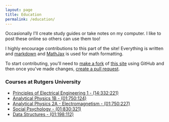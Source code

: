 ```yaml
---
layout: page
title: Education
permalink: /education/
---
```


Occasionally I'll create study guides or take notes on my computer. I like to post these online so others can use them too!

I highly encourage contributions to this part of the site! Everything is written and [markdown](http://blanco.io/blog/markup-languages/markdown-is-awesome/) and [MathJax](https://www.mathjax.org/) is used for math formatting.

To start contributing, you'll need to [make a fork](https://help.github.com/articles/fork-a-repo/) of [this site](https://github.com/ZacBlanco/zacblanco.github.io) using GitHub and then once you've made changes, [create a pull request](https://help.github.com/articles/creating-a-pull-request/).

### Courses at Rutgers University

- [Principles of Electrical Engineering 1 - (14:332:221)](principles-of-ee-1/)
- [Analytical Physics 1B - (01:750:124)](analytical-physics-124/)
- [Analytical Physics 2A - Electromagnetism - (01:750:227)](analytical-physics-227/)
- [Social Psychology - (01:830:321)](social-psychology/)
- [Data Structures - (01:198:112)](data-structures/)

